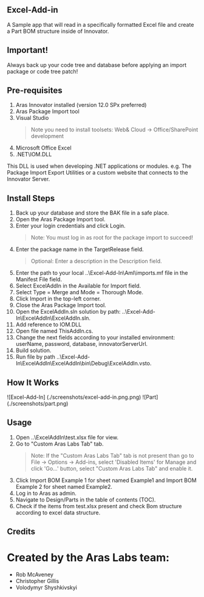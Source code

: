 ## Excel-Add-in

A Sample app that will read in a specifically formatted Excel file and create a Part BOM structure inside of Innovator.

## Important!

Always back up your code tree and database before applying an import package or code tree patch!



## Pre-requisites

1. Aras Innovator installed (version 12.0 SPx preferred)
2. Aras Package Import tool
3. Visual Studio
	>Note you need to install toolsets: Web& Cloud -> Office/SharePoint development
4. Microsoft Office Excel
5. .NET\IOM.DLL

This DLL is used when developing .NET applications or modules.
e.g. The Package Import Export Utilities or a custom website that connects to the Innovator Server.



## Install Steps

1. Back up your database and store the BAK file in a safe place.
2. Open the Aras Package Import tool.
3. Enter your login credentials and click Login.
	>Note: You must log in as root for the package import to succeed!
4. Enter the package name in the TargetRelease field.
	>Optional: Enter a description in the Description field.
5. Enter the path to your local ..\Excel-Add-In\Aml\imports.mf file in the Manifest File field.
6. Select ExcelAddIn in the Available for Import field.
7. Select Type = Merge and Mode = Thorough Mode.
8. Click Import in the top-left corner.
9. Close the Aras Package Import tool.
10. Open the ExcelAddIn.sln solution by path: ..\Excel-Add-In\ExcelAddIn\ExcelAddIn.sln.
11. Add reference to IOM.DLL
12. Open file named ThisAddIn.cs.
13. Change the next fields according to your installed environment: userName, password, database, innovatorServerUrl.
14. Build solution.
15. Run file by path ..\Excel-Add-In\ExcelAddIn\ExcelAddIn\bin\Debug\ExcelAddIn.vsto.

## How It Works

![Excel-Add-In] (./screenshots/excel-add-in.png.png)
![Part] (./screenshots/part.png)

## Usage

1. Open ..\ExcelAddIn\test.xlsx file for view.
2. Go to "Custom Aras Labs Tab" tab.
	>Note: If the "Custom Aras Labs Tab" tab is not present than go to File -> Options -> Add-ins, select 'Disabled Items' for Manage and click 'Go...' button, select "Custom Aras Labs Tab" and enable it.
3. Click Import BOM Example 1 for sheet named Example1 and Import BOM Example 2 for sheet named Example2.
4. Log in to Aras as admin.
5. Navigate to Design/Parts in the table of contents (TOC).
6. Check if the items from test.xlsx present and check Bom structure according to excel data structure. 

## Credits

# Created by the Aras Labs team:
* Rob McAveney
* Christopher Gillis
* Volodymyr Shyshkivskyi
